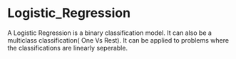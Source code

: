 # Logistic_Regression
A Logistic Regression is a binary classification model.
It can also be a multiclass classification( One Vs Rest).
It can be applied to problems where the classifications are linearly seperable.
